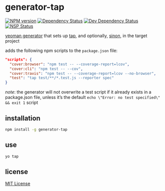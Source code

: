 # generator-tap
[![NPM version][npm-image]][npm-url] [![Dependency Status][david-dm-image]][david-dm-url] [![Dev Dependency Status][david-dm-dev-image]][david-dm-dev-url] [![NSP Status][nsp-image]][nsp-url]

[yeoman generator][yeoman-getting-started-url] that sets up [tap][tap-url], and optionally, [sinon][sinon-url], in the target project

adds the following npm scripts to the `package.json` file:

```json
"scripts": {
  "cover:browser": "npm test -- --coverage-report=lcov",
  "cover:cli": "npm test -- --cov",
  "cover:travis": "npm test -- --coverage-report=lcov --no-browser",
  "test": "tap test/**/*.test.js --reporter spec"
}
```

*note*: the generator will not overwrite a test script if it already exists in a package.json file, unless it’s the default `echo \"Error: no test specified\" && exit 1` script

## installation
```bash
npm install -g generator-tap
```

## use
```bash
yo tap
```

## license
[MIT License][mit-license]

[david-dm-image]: https://david-dm.org/dan-nl/generator-tap.svg
[david-dm-url]: https://david-dm.org/dan-nl/generator-tap
[david-dm-dev-image]: https://david-dm.org/dan-nl/generator-tap/dev-status.svg
[david-dm-dev-url]: https://david-dm.org/dan-nl/generator-tap?type=dev
[mit-license]: https://raw.githubusercontent.com/dan-nl/generator-tap/master/license.txt
[npm-image]: https://img.shields.io/npm/v/generator-tap.svg
[npm-url]: https://www.npmjs.com/package/generator-tap
[nsp-image]: https://nodesecurity.io/orgs/githubdan-nl/projects/e4bc37fa-27bc-4339-b43d-390e48c0a427/badge
[nsp-url]: https://nodesecurity.io/orgs/githubdan-nl/projects/e4bc37fa-27bc-4339-b43d-390e48c0a427
[sinon-url]: http://sinonjs.org/
[tap-url]: http://www.node-tap.org/
[yeoman-getting-started-url]: http://yeoman.io/authoring/index.html
